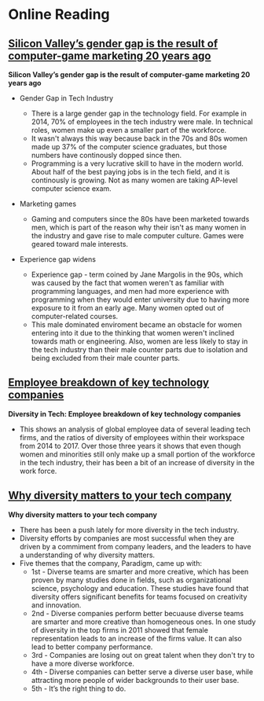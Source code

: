 # Online Reading

## [Silicon Valley’s gender gap is the result of computer-game marketing 20 years ago](https://qz.com/911737/silicon-valleys-gender-gap-is-the-result-of-computer-game-marketing-20-years-ago/)

**Silicon Valley’s gender gap is the result of computer-game marketing 20 years ago**
* Gender Gap in Tech Industry
  - There is a large gender gap in the technology field. For example in 2014, 70% of employees in the tech industry were male. In technical roles, women make up even a smaller part of the workforce. 
  - It wasn't always this way because back in the 70s and 80s women made up 37% of the computer science graduates, but those numbers have continously dopped since then. 
  - Programming is a very lucrative skill to have in the modern world. About half of the best paying jobs is in the tech field, and it is continously is growing. Not as many women are taking AP-level computer science exam.

* Marketing games
  - Gaming and computers since the 80s have been marketed towards men, which is part of the reason why their isn't as many women in the industry and gave rise to male computer culture. Games were geared toward male interests.

* Experience gap widens
  - Experience gap - term coined by Jane Margolis in the 90s, which was caused by the fact that women weren't as familiar with programming languages, and men had more experience with programming when they would enter university due to having more exposure to it from an early age. Many women opted out of computer-related courses. 
  - This male dominated enviroment became an obstacle for women entering into it due to the thinking that women weren't inclined towards math or engineering. Also, women are less likely to stay in the tech industry than their male counter parts due to isolation and being excluded from their male counter parts. 

## [Employee breakdown of key technology companies](https://informationisbeautiful.net/visualizations/diversity-in-tech/)

**Diversity in Tech: Employee breakdown of key technology companies**
* This shows an analysis of global employee data of several leading tech firms, and the ratios of diversity of employees within their workspace from 2014 to 2017. Over those three years it shows that even though women and minorities still only make up a small portion of the workforce in the tech industry, their has been a bit of an increase of diversity in the work force.


## [Why diversity matters to your tech company](https://www.usatoday.com/story/tech/columnist/2015/07/21/why-diversity-matters-your-tech-company/30419871/)

**Why diversity matters to your tech company**
* There has been a push lately for more diversity in the tech industry. 
* Diversity efforts by companies are most successful when they are driven by a commiment from company leaders, and the leaders to have a understanding of why diversity matters. 
* Five themes that the company, Paradigm, came up with: 
  - 1st - Diverse teams are smarter and more creative, which has been proven by many studies done in fields, such as organizational science, psychology and education. These studies have found that diversity offers significant benefits for teams focused on creativity and innovation. 
  - 2nd - Diverse companies perform better becuause diverse teams are smarter and more creative than homogeneous ones. In one study of diversity in the top firms in 2011 showed that female representation leads to an increase of the firms value. It can also lead to better company performance.
  - 3rd - Companies are losing out on great talent when they don't try to have a more diverse workforce. 
  - 4th - Diverse companies can better serve a diverse user base, while attracting more people of wider backgrounds to their user base.
  - 5th - It’s the right thing to do.
